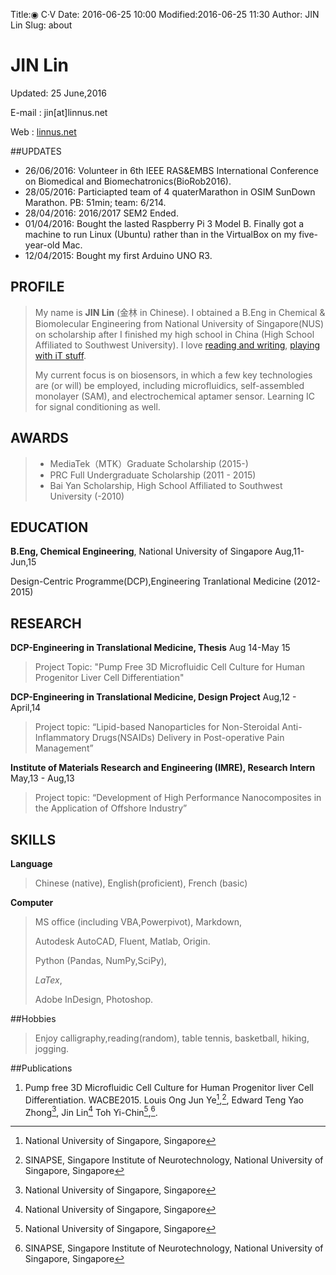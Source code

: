 Title:◉ C·V
Date: 2016-06-25 10:00
Modified:2016-06-25 11:30
Author: JIN Lin
Slug: about


# JIN Lin
Updated:    25 June,2016

E-mail    : jin[at]linnus.net

Web      : [linnus.net](linnus.net) 

##UPDATES

- 26/06/2016: Volunteer in 6th IEEE RAS&EMBS International Conference on Biomedical and Biomechatronics(BioRob2016).
- 28/05/2016: Particiapted team of 4 quaterMarathon in OSIM SunDown Marathon. PB: 51min; team: 6/214.
- 28/04/2016: 2016/2017 SEM2 Ended.
- 01/04/2016: Bought the lasted Raspberry Pi 3 Model B. Finally got a machine to run Linux (Ubuntu) rather than  in the VirtualBox on my five-year-old Mac.
- 12/04/2015: Bought my first Arduino UNO R3.

## PROFILE

> My name is **JIN Lin** (金林 in Chinese). I obtained a B.Eng in Chemical & Biomolecular Engineering from National University of Singapore(NUS) on scholarship after I finished my high school in China (High School Affiliated to Southwest University).  I love [reading and writing](http://linnus.net/category/blogenglish.html), [playing with iT stuff](http://linnus.net/category/blogenglish.html). 
> 
> 
> My current focus is on biosensors, in which a few key technologies are (or will) be employed, including microfluidics, self-assembled monolayer (SAM), and electrochemical aptamer sensor. Learning IC for signal conditioning as well.


## AWARDS

> - MediaTek（MTK）Graduate Scholarship (2015-)
> - PRC Full Undergraduate Scholarship (2011 - 2015)
> - Bai Yan Scholarship, High School Affiliated to Southwest University (-2010)

## EDUCATION

**B.Eng, Chemical Engineering**, National University of Singapore                           Aug,11-Jun,15

Design-Centric Programme(DCP),Engineering Tranlational Medicine (2012-2015)

## RESEARCH

**DCP-Engineering in Translational Medicine, Thesis** Aug 14-May 15

>Project Topic: "Pump Free 3D Microfluidic Cell Culture for Human Progenitor Liver Cell Differentiation"

**DCP-Engineering in Translational Medicine, Design Project**          		           Aug,12 - April,14
> Project topic: “Lipid-based Nanoparticles for Non-Steroidal Anti-Inflammatory Drugs(NSAIDs) Delivery in Post-operative Pain Management”
> 

**Institute of Materials Research and Engineering (IMRE), Research Intern**        May,13 - Aug,13

> Project topic: “Development of High Performance Nanocomposites in the Application of Offshore Industry”
> 

## SKILLS

**Language**

> Chinese (native), English(proficient), French (basic)

**Computer**

> MS office (including VBA,Powerpivot), Markdown,
> 
> Autodesk AutoCAD, Fluent, Matlab, Origin.
> 
> Python (Pandas, NumPy,SciPy),
> 
> $LaTex$,
> 
> Adobe InDesign, Photoshop.
 
##Hobbies

> Enjoy calligraphy,reading(random), table tennis, basketball, hiking, jogging. 


##Publications
1. Pump free 3D Microfluidic Cell Culture for Human Progenitor liver Cell Differentiation. WACBE2015.Louis Ong Jun Ye[^1],[^2], Edward Teng Yao Zhong[^1], Jin Lin[^1]
Toh Yi-Chin[^1],[^2].


[^1]: National University of Singapore, Singapore

[^2]: SINAPSE, Singapore Institute of Neurotechnology, National University of Singapore, Singapore





